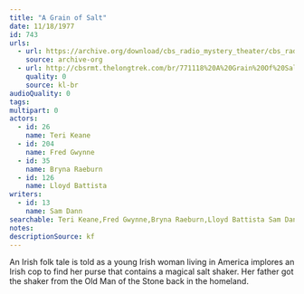 ```yaml
---
title: "A Grain of Salt"
date: 11/18/1977
id: 743
urls: 
  - url: https://archive.org/download/cbs_radio_mystery_theater/cbs_radio_mystery_theater-0701-0750.zip/cbs_radio_mystery_theater-0701-0750%2Fcbsrmt_0743_a_grain_of_salt.mp3
    source: archive-org
  - url: http://cbsrmt.thelongtrek.com/br/771118%20A%20Grain%20Of%20Salt%20-%20WOR.mp3
    quality: 0
    source: kl-br
audioQuality: 0
tags: 
multipart: 0
actors:  
  - id: 26
    name: Teri Keane  
  - id: 204
    name: Fred Gwynne  
  - id: 35
    name: Bryna Raeburn  
  - id: 126
    name: Lloyd Battista
writers:  
  - id: 13
    name: Sam Dann
searchable: Teri Keane,Fred Gwynne,Bryna Raeburn,Lloyd Battista Sam Dann
notes: 
descriptionSource: kf
---
```

An Irish folk tale is told as a young Irish woman living in America implores an Irish cop to find her purse that contains a magical salt shaker. Her father got the shaker from the Old Man of the Stone back in the homeland.